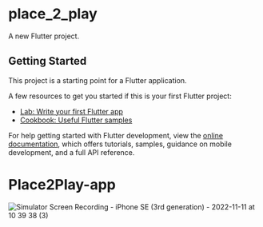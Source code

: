 # place_2_play

A new Flutter project.

## Getting Started

This project is a starting point for a Flutter application.

A few resources to get you started if this is your first Flutter project:

- [Lab: Write your first Flutter app](https://docs.flutter.dev/get-started/codelab)
- [Cookbook: Useful Flutter samples](https://docs.flutter.dev/cookbook)

For help getting started with Flutter development, view the
[online documentation](https://docs.flutter.dev/), which offers tutorials,
samples, guidance on mobile development, and a full API reference.
# Place2Play-app
![Simulator Screen Recording - iPhone SE (3rd generation) - 2022-11-11 at 10 39 38 (3)](https://user-images.githubusercontent.com/10078203/201384165-949d15c1-a64b-4ae5-a870-c09fb07f9e36.gif)
